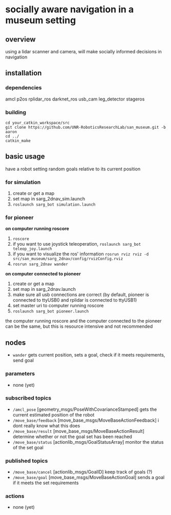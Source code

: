 # socially aware navigation in a museum setting

## overview

using a lidar scanner and camera, will make socially informed decisions in navigation

## installation

### dependencies

amcl
p2os
rplidar_ros
darknet_ros
usb_cam
leg_detector
stageros

### building

```
cd your_catkin_workspace/src
git clone https://github.com/UNR-RoboticsResearchLab/san_museum.git -b aaron
cd ../
catkin_make
```

## basic usage

have a robot setting random goals relative to its current position

### for simulation

1. create or get a map
2. set map in sarg_2dnav_sim.launch
3. `roslaunch sarg_bot simulation.launch`

### for pioneer

**on computer running roscore**

1. `roscore`
2. if you want to use joystick teleoperation, `roslaunch sarg_bot teleop_joy.launch`
3. if you want to visualize the ros' information `rosrun rviz rviz -d src/san_museum/sarg_2dnav/config/rvizConfig.rviz`
4. `rosrun sarg_2dnav wander`

**on computer connected to pioneer**

1. create or get a map
2. set map in sarg_2dnav.launch
3. make sure all usb connections are correct (by default, pioneer is connected to ttyUSB0 and rplidar is connected to ttyUSB1)
4. set master uri to computer running roscore
5. `roslaunch sarg_bot pioneer.launch`

the computer running roscore and the computer connected to the pioneer can be the same, but this is resource intensive and not recommended

## nodes

- `wander`
  gets current position, sets a goal, check if it meets requirements, send goal

### parameters

- none (yet)

### subscribed topics

- `/amcl_pose` [geometry_msgs/PoseWithCovarianceStamped]
  gets the current estimated position of the robot
- `/move_base/feedback` [move_base_msgs/MoveBaseActionFeedback]
  i dont really know what this does
- `/move_base/result` [move_base_msgs/MoveBaseActionResult]
  determine whether or not the goal set has been reached
- `/move_base/status` [actionlib_msgs/GoalStatusArray]
  monitor the status of the set goal

### published topics

- `/move_base/cancel` [actionlib_msgs/GoalID]
  keep track of goals (?)
- `/move_base/goal` [move_base_msgs/MoveBaseActionGoal]
  sends a goal if it meets the set requirements

### actions

- none (yet)
